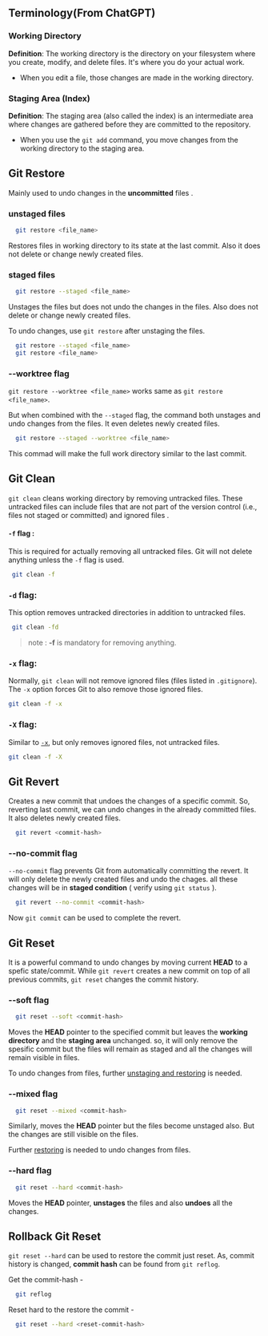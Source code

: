 ## Terminology(From ChatGPT)

### Working Directory

**Definition**: The working directory is the directory on your filesystem where you create, modify, and delete files. It's where you do your actual work.

- When you edit a file, those changes are made in the working directory.


### Staging Area (Index)

**Definition**: The staging area (also called the index) is an intermediate area where changes are gathered before they are committed to the repository.

- When you use the `git add` command, you move changes from the working directory to the staging area.


## Git Restore
Mainly used to undo changes in the **uncommitted** files .
### unstaged files
```bash
  git restore <file_name>
```
Restores files in working directory to its state at the last commit. Also it does not delete or change newly created files.


### staged files
```bash
  git restore --staged <file_name>
```
Unstages the files but does not undo the changes in the files. Also does not delete or change newly created files.

To undo changes, use `git restore` after unstaging the files. 

```bash
  git restore --staged <file_name>
  git restore <file_name>
```

### --worktree flag
`git restore --worktree <file_name>` works same as `git restore <file_name>`.

But when combined with the `--staged` flag, the command both unstages and undo changes from the files. It even deletes newly created files.
```bash
  git restore --staged --worktree <file_name>
```
This commad will make the full work directory similar to the last commit.

## Git Clean
`git clean` cleans working directory by removing untracked files. These untracked files can include files that are not part of the version control (i.e., files not staged or committed) and ignored files .

#### **`-f`  flag** :
This is required for actually removing all untracked files. Git will not delete anything unless the `-f` flag is used.

 ```bash
  git clean -f 
 ```   
### **`-d`** flag:

This option removes untracked directories in addition to untracked files.

   ```bash
    git clean -fd
   ```
   >note : **-f** is mandatory for removing anything. 
   >
 ### **`-x`** flag:
Normally, `git clean` will not remove ignored files (files listed in `.gitignore`). The `-x` option forces Git to also remove those ignored files.
    
  ```bash
 git clean -f -x
 ```       
 ###  **`-X`** flag:
    
Similar to [`-x`](#-x-flag),  but only removes ignored files, not untracked files. 
```bash
git clean -f -X
```
  
## Git Revert
Creates a new commit that undoes the changes of a specific commit. So, reverting last commit, we can undo changes in the already committed files. It also deletes newly created files.
```bash
  git revert <commit-hash>
```
### --no-commit flag
`--no-commit` flag prevents Git from automatically committing the revert. It will only delete the newly created files and undo the chages. all these changes will be in **staged condition** ( verify using `git status` ).
```bash
  git revert --no-commit <commit-hash>
```
Now `git commit` can be used to complete the revert.

## Git Reset
It is a powerful command to undo changes by moving current **HEAD** to a spefic state/commit. While `git revert` creates a new commit on top of all previous commits, `git reset` changes the commit history.

### --soft flag
```bash
  git reset --soft <commit-hash>
```
Moves the **HEAD** pointer to the specified commit but leaves the **working directory** and the **staging area** unchanged. so, it will only remove the spesific commit but the files will remain as staged and all the changes will remain visible in files. 

To undo changes from files, further [unstaging and restoring](#staged-files) is needed. 

### --mixed flag
```bash
  git reset --mixed <commit-hash>
```
Similarly, moves the **HEAD** pointer but the files become unstaged also. But the changes are still visible on the files. 

Further [restoring](#unstaged-files) is needed to undo changes from files.

### --hard flag
```bash
  git reset --hard <commit-hash>
```
Moves the **HEAD** pointer, **unstages** the files and also **undoes** all the changes.

## Rollback Git Reset
`git reset --hard` can be used to restore the commit just reset. As, commit history is changed, **commit hash** can be found from `git reflog`.

Get the commit-hash -
```bash
  git reflog
``` 
Reset hard to the restore the commit -
```bash
  git reset --hard <reset-commit-hash>
``` 
